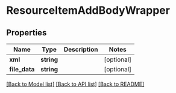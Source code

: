 # ResourceItemAddBodyWrapper

## Properties
Name | Type | Description | Notes
------------ | ------------- | ------------- | -------------
**xml** | **string** |  | [optional] 
**file_data** | **string** |  | [optional] 

[[Back to Model list]](../README.md#documentation-for-models) [[Back to API list]](../README.md#documentation-for-api-endpoints) [[Back to README]](../README.md)


